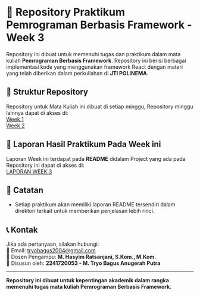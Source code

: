 # 📌 Repository Praktikum Pemrograman Berbasis Framework - Week 3

Repository ini dibuat untuk memenuhi tugas dan praktikum dalam mata kuliah **Pemrograman Berbasis Framework**. Repository ini berisi berbagai implementasi kode yang menggunakan framework React dengan materi yang telah diberikan dalam perkuliahan di **JTI POLINEMA**.

## 📁 Struktur Repository
Repository untuk Mata Kuliah ini dibuat di setiap minggu, Repository minggu lainnya dapat di akses di: <br>
[Week 1](https://github.com/dontr0i99/-01-setup-environment-react)<br>
[Week 2](https://github.com/dontr0i99/-2-props-and-state-in-react)

## 🚀 Laporan Hasil Praktikum Pada Week ini 
Laporan Week ini terdapat pada **README** didalam Project yang ada pada Repository ini dapat di akses di: <br>
[LAPORAN WEEK 3](https://github.com/dontr0i99/-3-introducing-next/tree/main/my-next-app#readme)

## 📌 Catatan
- Setiap praktikum akan memiliki laporan README tersendiri dalam direktori terkait untuk memberikan penjelasan lebih rinci.

## 📞 Kontak
Jika ada pertanyaan, silakan hubungi: <br>
📧 Email: [tryobagus2004@gmail.com](mailto:tryobagus2004@gmail.com) <br>
📌 Dosen Pengampu: **M. Hasyim Ratsanjani, S.Kom., M.Kom.** <br>
📌 Disusun oleh: **2241720053 - M. Tryo Bagus Anugerah Putra**

---
**Repository ini dibuat untuk kepentingan akademik dalam rangka memenuhi tugas mata kuliah Pemrograman Berbasis Framework.**

